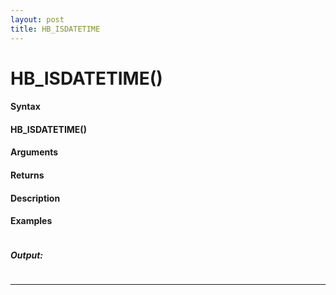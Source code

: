 ```yaml
---
layout: post
title: HB_ISDATETIME
---
```


# HB_ISDATETIME()


#### Syntax

#### HB_ISDATETIME()

#### Arguments

#### Returns

#### Description

#### Examples

```

```

##### Output:

```

```

---